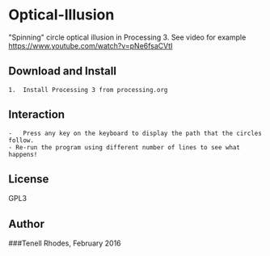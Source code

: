# Optical-Illusion
"Spinning" circle optical illusion in Processing 3. See video for example https://www.youtube.com/watch?v=pNe6fsaCVtI

## Download and Install

	1.	Install Processing 3 from processing.org

## Interaction

	-	Press any key on the keyboard to display the path that the circles follow.
	- Re-run the program using different number of lines to see what happens!

## License

GPL3

## Author

###Tenell Rhodes, February 2016
